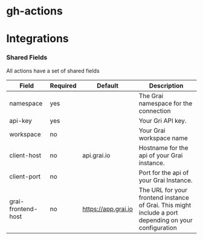 # gh-actions


# Integrations

### Shared Fields

All actions have a set of shared fields

| Field     | Required | Default    | Description                                                                                         |
|-----------| -------- | ---------- |-----------------------------------------------------------------------------------------------------|
| namespace | yes      |  | The Grai namespace for the connection                                                               |
| api-key | yes      |  | Your Gri API key.                                                                                   |
| workspace | no       |  | Your Grai workspace name                                                                            |
| client-host | no       | api.grai.io | Hostname for the api of your Grai instance.                                                         |
| client-port | no       |  | Port for the api of your Grai Instance.                                                             |
| grai-frontend-host | no       | https://app.grai.io | The URL for your frontend instance of Grai. This might include a port depending on your configuration |



